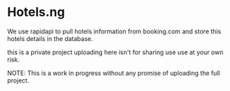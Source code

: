 # Hotels.ng
 
We use rapidapi to pull hotels information from booking.com and store this hotels details in the database.

this is a private project uploading here isn't for sharing use use at your own risk.

NOTE: This is a work in progress without any promise of uploading the full project.
